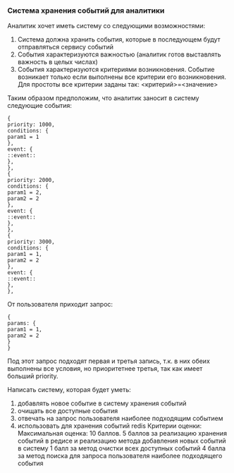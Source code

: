 ###   Система хранения событий для аналитики
   Аналитик хочет иметь систему со следующими возможностями:
   1) Система должна хранить события, которые в последующем будут отправляться сервису событий
   2) События характеризуются важностью (аналитик готов выставлять важность в целых числах)
   3) События характеризуются критериями возникновения. Событие возникает только если выполнены все критерии его возникновения. Для простоты все критерии заданы так: <критерий>=<значение>
   
   Таким образом предположим, что аналитик заносит в систему следующие события:
   ```
   {
   priority: 1000,
   conditions: {
   param1 = 1
   },
   event: {
   ::event::
   },
   },
   {
   priority: 2000,
   conditions: {
   param1 = 2,
   param2 = 2
   },
   event: {
   ::event::
   },
   },
   {
   priority: 3000,
   conditions: {
   param1 = 1,
   param2 = 2
   },
   event: {
   ::event::
   },
   },
   ```
   
   От пользователя приходит запрос:
   ```
   {
   params: {
   param1 = 1,
   param2 = 2
   }
   }
   ```
   
   Под этот запрос подходят первая и третья запись, т.к. в них обеих выполнены все условия, но приоритетнее третья, так как имеет больший priority.
   
   Написать систему, которая будет уметь:
   1) добавлять новое событие в систему хранения событий
   2) очищать все доступные события
   3) отвечать на запрос пользователя наиболее подходящим событием
   4) использовать для хранения событий redis
   Критерии оценки: Максимальная оценка: 10 баллов.
   5 баллов за реализацию хранения событий в редисе и реализацию метода добавления новых событий в систему
   1 балл за метод очистки всех доступных событий
   4 балла за метод поиска для запроса пользователя наиболее подходящего события
